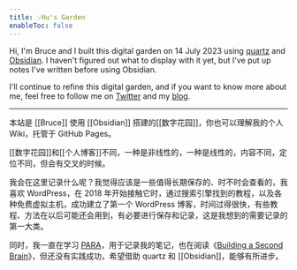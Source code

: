 ```yaml
---
title: 💡Hu's Garden
enableToc: false
---
```

Hi, I'm Bruce and I built this digital garden on 14 July 2023 using [quartz](https://github.com/jackyzha0/quartz) and [Obsidian](https://obsidian.md/). I haven't figured out what to display with it yet, but I've put up notes I've written before using Obsidian.

I'll continue to refine this digital garden, and if you want to know more about me, feel free to follow me on [Twitter](https://twitter.com/huhexian) and my [blog](https://zuofei.net).

---
本站是 [[Bruce]] 使用 [[Obsidian]] 搭建的[[数字花园]]，你也可以理解我的个人 Wiki，托管于 GitHub Pages。

[[数字花园]]和[[个人博客]]不同，一种是非线性的，一种是线性的，内容不同，定位不同，但会有交叉的时候。

我会在这里记录什么呢？我觉得应该是一些值得长期保存的、时不时会查看的，我喜欢 WordPress，在 2018 年开始接触它时，通过搜索引擎找到的教程，以及各种免费虚拟主机，成功建立了第一个 WordPress 博客，时间过得很快，有些教程、方法在以后可能还会用到，有必要进行保存和记录，这是我想到的需要记录的第一大类。

同时，我一直在学习 [PARA](https://fortelabs.com/blog/para/)，用于记录我的笔记，也在阅读《[Building a Second Brain](https://www.buildingasecondbrain.com/)》，但还没有实践成功，希望借助 quartz 和 [[Obsidian]]，能够有所进步。
